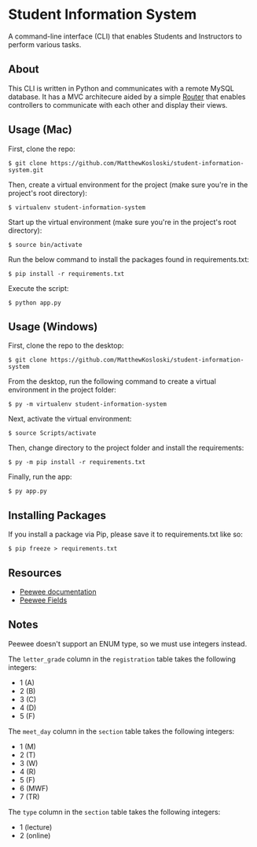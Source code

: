 # Student Information System

A command-line interface (CLI) that enables Students and Instructors to perform various tasks.

## About

This CLI is written in Python and communicates with a remote MySQL database. It has a MVC architecure aided by a simple [Router](https://github.com/MatthewKosloski/student-information-system/blob/master/router.py) that enables controllers to communicate with each other and display their views.

## Usage (Mac)

First, clone the repo:

```
$ git clone https://github.com/MatthewKosloski/student-information-system.git
```

Then, create a virtual environment for the project (make sure you're in the project's root directory):

```
$ virtualenv student-information-system
```

Start up the virtual environment (make sure you're in the project's root directory):

```
$ source bin/activate
```

Run the below command to install the packages found in requirements.txt:

```
$ pip install -r requirements.txt
```

Execute the script:

```
$ python app.py
```

## Usage (Windows)

First, clone the repo to the desktop:

```
$ git clone https://github.com/MatthewKosloski/student-information-system
```

From the desktop, run the following command to create a virtual environment in the project folder:

```
$ py -m virtualenv student-information-system
```

Next, activate the virtual environment:

```
$ source Scripts/activate
```

Then, change directory to the project folder and install the requirements:

```
$ py -m pip install -r requirements.txt
```


Finally, run the app:

```
$ py app.py
```


## Installing Packages

If you install a package via Pip, please save it to requirements.txt like so:

```
$ pip freeze > requirements.txt
```

## Resources

* [Peewee documentation](http://docs.peewee-orm.com/en/latest/peewee/quickstart.html)
* [Peewee Fields](http://docs.peewee-orm.com/en/latest/peewee/models.html#fields)

## Notes

Peewee doesn't support an ENUM type, so we must use integers instead.

The `letter_grade` column in the `registration` table takes the following integers:

* 1 (A)
* 2 (B)
* 3 (C)
* 4 (D)
* 5 (F)

The `meet_day` column in the `section` table takes the following integers:

* 1 (M)
* 2 (T)
* 3 (W)
* 4 (R)
* 5 (F)
* 6 (MWF)
* 7 (TR)

The `type` column in the `section` table takes the following integers:

* 1 (lecture)
* 2 (online)
